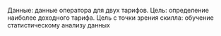 Данные: данные оператора для двух тарифов. Цель: определение наиболее доходного тарифа. Цель с точки зрения скилла: обучение статистическому анализу данных
